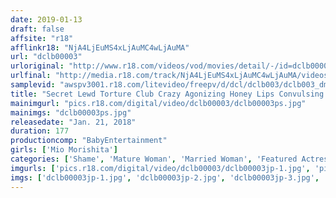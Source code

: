 ```yaml
---
date: 2019-01-13
draft: false
affsite: "r18"
afflinkr18: "NjA4LjEuMS4xLjAuMC4wLjAuMA"
url: "dclb00003"
urloriginal: "http://www.r18.com/videos/vod/movies/detail/-/id=dclb00003"
urlfinal: "http://media.r18.com/track/NjA4LjEuMS4xLjAuMC4wLjAuMA/videos/vod/movies/detail/-/id=dclb00003"
samplevid: "awspv3001.r18.com/litevideo/freepv/d/dcl/dclb003/dclb003_dmb_w.mp4"
title: "Secret Lewd Torture Club Crazy Agonizing Honey Lips Convulsing in Agony Continued - Episode 3 - Mega Cruel Celebrity Wife Mature Meat In The Climax Of Heat - Mio Morishita"
mainimgurl: "pics.r18.com/digital/video/dclb00003/dclb00003ps.jpg"
mainimgs: "dclb00003ps.jpg"
releasedate: "Jan. 21, 2018"
duration: 177
productioncomp: "BabyEntertainment"
girls: ['Mio Morishita']
categories: ['Shame', 'Mature Woman', 'Married Woman', 'Featured Actress', 'Bondage', 'Hi-Def']
imgurls: ['pics.r18.com/digital/video/dclb00003/dclb00003jp-1.jpg', 'pics.r18.com/digital/video/dclb00003/dclb00003jp-2.jpg', 'pics.r18.com/digital/video/dclb00003/dclb00003jp-3.jpg', 'pics.r18.com/digital/video/dclb00003/dclb00003jp-4.jpg', 'pics.r18.com/digital/video/dclb00003/dclb00003jp-5.jpg', 'pics.r18.com/digital/video/dclb00003/dclb00003jp-6.jpg', 'pics.r18.com/digital/video/dclb00003/dclb00003jp-7.jpg', 'pics.r18.com/digital/video/dclb00003/dclb00003jp-8.jpg', 'pics.r18.com/digital/video/dclb00003/dclb00003jp-9.jpg', 'pics.r18.com/digital/video/dclb00003/dclb00003jp-10.jpg', 'pics.r18.com/digital/video/dclb00003/dclb00003jp-11.jpg', 'pics.r18.com/digital/video/dclb00003/dclb00003jp-12.jpg', 'pics.r18.com/digital/video/dclb00003/dclb00003jp-13.jpg', 'pics.r18.com/digital/video/dclb00003/dclb00003jp-14.jpg', 'pics.r18.com/digital/video/dclb00003/dclb00003jp-15.jpg', 'pics.r18.com/digital/video/dclb00003/dclb00003jp-16.jpg', 'pics.r18.com/digital/video/dclb00003/dclb00003jp-17.jpg', 'pics.r18.com/digital/video/dclb00003/dclb00003jp-18.jpg', 'pics.r18.com/digital/video/dclb00003/dclb00003jp-19.jpg', 'pics.r18.com/digital/video/dclb00003/dclb00003jp-20.jpg']
imgs: ['dclb00003jp-1.jpg', 'dclb00003jp-2.jpg', 'dclb00003jp-3.jpg', 'dclb00003jp-4.jpg', 'dclb00003jp-5.jpg', 'dclb00003jp-6.jpg', 'dclb00003jp-7.jpg', 'dclb00003jp-8.jpg', 'dclb00003jp-9.jpg', 'dclb00003jp-10.jpg', 'dclb00003jp-11.jpg', 'dclb00003jp-12.jpg', 'dclb00003jp-13.jpg', 'dclb00003jp-14.jpg', 'dclb00003jp-15.jpg', 'dclb00003jp-16.jpg', 'dclb00003jp-17.jpg', 'dclb00003jp-18.jpg', 'dclb00003jp-19.jpg', 'dclb00003jp-20.jpg']
---
```

